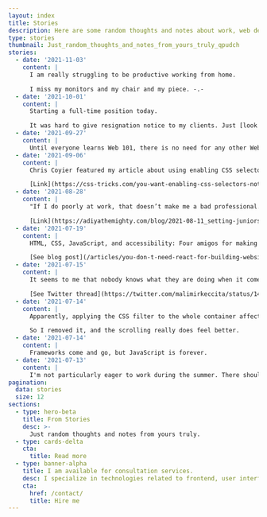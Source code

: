 ```yaml
---
layout: index
title: Stories
description: Here are some random thoughts and notes about work, web development, and everything else.
type: stories
thumbnail: Just_random_thoughts_and_notes_from_yours_truly_qpudch
stories:
  - date: '2021-11-03'
    content: |
      I am really struggling to be productive working from home.

      I miss my monitors and my chair and my piece. -.-
  - date: '2021-10-01'
    content: |
      Starting a full-time position today.

      It was hard to give resignation notice to my clients. Just [look at the comments](https://www.kudoboard.com/boards/kM7XbBJa#view) they left.
  - date: '2021-09-27'
    content: |
      Until everyone learns Web 101, there is no need for any other Web versions.
  - date: '2021-09-06'
    content: |
      Chris Coyier featured my article about using enabling CSS selectors and he thinks it is a good advice.

      [Link](https://css-tricks.com/you-want-enabling-css-selectors-not-disabling-ones/)
  - date: '2021-08-28'
    content: |
      "If I do poorly at work, that doesn’t make me a bad professional. Everyone makes mistakes." So true.

      [Link](https://adiyathemighty.com/blog/2021-08-11_setting-juniors-up-for-success#onboarding-and-getting-started)
  - date: '2021-07-19'
    content: |
      HTML, CSS, JavaScript, and accessibility: Four amigos for making websites performing well, achieving a solid SEO score, and allowing every user to consume the content.

      [See blog post](/articles/you-don-t-need-react-for-building-websites/)
  - date: '2021-07-15'
    content: |
      It seems to me that nobody knows what they are doing when it comes to accessibility.

      [See Twitter thread](https://twitter.com/malimirkeccita/status/1415560888346726400)
  - date: '2021-07-14'
    content: |
      Apparently, applying the CSS filter to the whole container affects the scrolling experience.

      So I removed it, and the scrolling really does feel better.
  - date: '2021-07-14'
    content: |
      Frameworks come and go, but JavaScript is forever.
  - date: '2021-07-13'
    content: |
      I'm not particularly eager to work during the summer. There should be a collective summer vacation for everyone.
pagination:
  data: stories
  size: 12
sections:
  - type: hero-beta
    title: From Stories
    desc: >-
      Just random thoughts and notes from yours truly.
  - type: cards-delta
    cta:
      title: Read more
  - type: banner-alpha
    title: I am available for consultation services.
    desc: I specialize in technologies related to frontend, user interface, and web development.
    cta:
      href: /contact/
      title: Hire me
---
```


